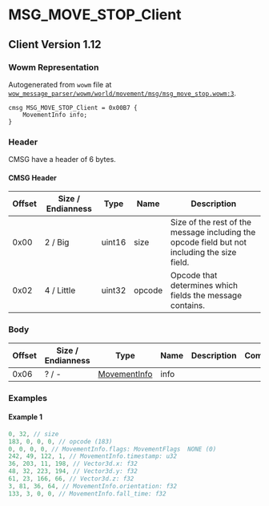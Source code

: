 # MSG_MOVE_STOP_Client

## Client Version 1.12

### Wowm Representation

Autogenerated from `wowm` file at [`wow_message_parser/wowm/world/movement/msg/msg_move_stop.wowm:3`](https://github.com/gtker/wow_messages/tree/main/wow_message_parser/wowm/world/movement/msg/msg_move_stop.wowm#L3).
```rust,ignore
cmsg MSG_MOVE_STOP_Client = 0x00B7 {
    MovementInfo info;
}
```
### Header

CMSG have a header of 6 bytes.

#### CMSG Header

| Offset | Size / Endianness | Type   | Name   | Description |
| ------ | ----------------- | ------ | ------ | ----------- |
| 0x00   | 2 / Big           | uint16 | size   | Size of the rest of the message including the opcode field but not including the size field.|
| 0x02   | 4 / Little        | uint32 | opcode | Opcode that determines which fields the message contains.|

### Body

| Offset | Size / Endianness | Type | Name | Description | Comment |
| ------ | ----------------- | ---- | ---- | ----------- | ------- |
| 0x06 | ? / - | [MovementInfo](movementinfo.md) | info |  |  |

### Examples

#### Example 1

```c
0, 32, // size
183, 0, 0, 0, // opcode (183)
0, 0, 0, 0, // MovementInfo.flags: MovementFlags  NONE (0)
242, 49, 122, 1, // MovementInfo.timestamp: u32
36, 203, 11, 198, // Vector3d.x: f32
48, 32, 223, 194, // Vector3d.y: f32
61, 23, 166, 66, // Vector3d.z: f32
3, 81, 36, 64, // MovementInfo.orientation: f32
133, 3, 0, 0, // MovementInfo.fall_time: f32
```
